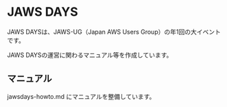 # JAWS DAYS
JAWS DAYSは、JAWS-UG（Japan AWS Users Group）の年1回の大イベントです。

JAWS DAYSの運営に関わるマニュアル等を作成しています。

## マニュアル
jawsdays-howto.md にマニュアルを整備しています。
